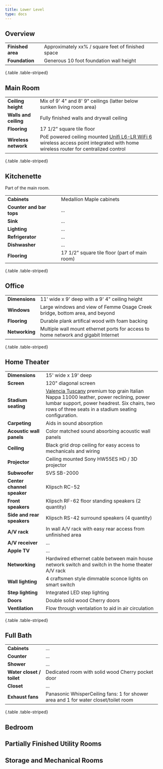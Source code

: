 ```yaml
---
title: Lower Level
type: docs
---
```


## Overview

| | |
|-|-|
|**Finished area**|Approximately xx% / square feet of finished space|
|**Foundation**|Generous 10 foot foundation wall height|
{.table .table-striped}

## Main Room

| | |
|-|-|
|**Ceiling height**|Mix of 9' 4" and 8' 9" ceilings (latter below sunken living room area)|
|**Walls and ceiling**|Fully finished walls and drywall ceiling|
|**Flooring**|17 1/2" square tile floor|
|**Wireless network**|PoE powered ceiling mounted [Unifi L6-LR WiFi 6](https://store.ui.com/us/en/pro/category/all-wifi/products/u6-lr) wireless access point integrated with home wireless router for centralized control|
{.table .table-striped}

## Kitchenette

Part of the main room.

| | |
|-|-|
|**Cabinets**|Medallion Maple cabinets|
|**Counter and bar tops**|...|
|**Sink**|...|
|**Lighting**|...|
|**Refrigerator**|...|
|**Dishwasher**|...|
|**Flooring**|17 1/2" square tile floor (part of main room)|
{.table .table-striped}

## Office

| | |
|-|-|
|**Dimensions**|11' wide x 9' deep with a 9' 4" ceiling height|
|**Windows**|Large windows and view of Femme Osage Creek bridge, bottom area, and beyond|
|**Flooring**|Durable plank artifical wood with foam backing|
|**Networking**|Multiple wall mount ethernet ports for access to home network and gigabit Internet|
{.table .table-striped}

## Home Theater

| | |
|-|-|
|**Dimensions**|15' wide x 19' deep|
|**Screen**|120" diagonal screen|
|**Stadium seating**|[Valencia Tuscany](https://us.valenciatheaterseating.com/products/valencia-tuscany) premium top grain Italian Nappa 11000 leather, power reclining, power lumbar support, power headrest. Six chairs, two rows of three seats in a stadium seating configuration.|
|**Carpeting**|Aids in sound absorption|
|**Acoustic wall panels**|Color matched sound absorbing acoustic wall panels|
|**Ceiling**|Black grid drop ceiling for easy access to mechanicals and wiring|
|**Projector**|Ceiling mounted Sony HW55ES HD / 3D projector|
|**Subwoofer**|SVS SB-2000|
|**Center channel speaker**|Klipsch RC-52|
|**Front speakers**|Klipsch RF-62 floor standing speakers (2 quantity)|
|**Side and rear speakers**|Klipsch RS-42 surround speakers (4 quantity)|
|**A/V rack**|In wall A/V rack with easy rear access from unfinished area|
|**A/V receiver**|...|
|**Apple TV**|...|
|**Networking**|Hardwired ethernet cable between main house network switch and switch in the home theater A/V rack|
|**Wall lighting**|4 craftsmen style dimmable sconce lights on smart switch|
|**Step lighting**|Integrated LED step lighting|
|**Doors**|Double solid wood Cherry doors|
|**Ventilation**|Flow through ventalation to aid in air circulation|
{.table .table-striped}

## Full Bath

| | |
|-|-|
|**Cabinets**|...|
|**Counter**|...|
|**Shower**|...|
|**Water closet / toilet**|Dedicated room with solid wood Cherry pocket door|
|**Closet**|...|
|**Exhaust fans**|Panasonic WhisperCeiling fans: 1 for shower area and 1 for water closet/toilet room|
{.table .table-striped}

## Bedroom

## Partially Finished Utility Rooms

## Storage and Mechanical Rooms
